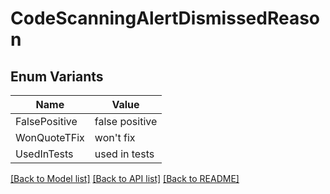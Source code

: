 # CodeScanningAlertDismissedReason

## Enum Variants

| Name | Value |
|---- | -----|
| FalsePositive | false positive |
| WonQuoteTFix | won&#39;t fix |
| UsedInTests | used in tests |


[[Back to Model list]](../README.md#documentation-for-models) [[Back to API list]](../README.md#documentation-for-api-endpoints) [[Back to README]](../README.md)


